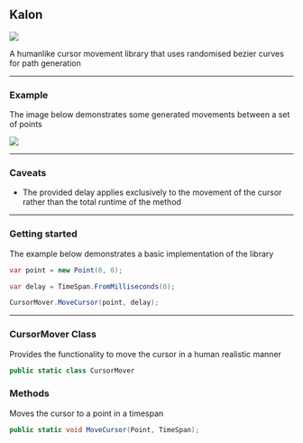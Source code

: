## Kalon

![](https://github.com/Dewera/Kalon/workflows/Continuous%20Integration/badge.svg)

A humanlike cursor movement library that uses randomised bezier curves for path generation

---

### Example

The image below demonstrates some generated movements between a set of points

![](https://user-images.githubusercontent.com/59136536/92340978-5a00e400-f110-11ea-9af1-2b0de502d4cb.png)

---

### Caveats

- The provided delay applies exclusively to the movement of the cursor rather than the total runtime of the method

---

### Getting started

The example below demonstrates a basic implementation of the library

```c#
var point = new Point(0, 0);

var delay = TimeSpan.FromMilliseconds(0);

CursorMover.MoveCursor(point, delay);
```

---

### CursorMover Class

Provides the functionality to move the cursor in a human realistic manner

```c#
public static class CursorMover
```

### Methods

Moves the cursor to a point in a timespan

```c#
public static void MoveCursor(Point, TimeSpan);
```
